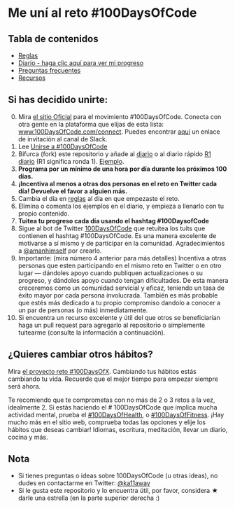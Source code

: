 # Me uní al reto #100DaysOfCode

## Tabla de contenidos

* [Reglas](reglas.md)
* [Diario - haga clic aquí para ver mi progreso](diario.md)
* [Preguntas frecuentes](preguntas_frecuentes.md)
* [Recursos](recursos.md)

## Si has decidido unirte:

0.  Mira [el sitio Oficial](http://100daysofcode.com/) para el movimiento #100DaysOfCode. Conecta con otra gente en la plataforma que elijas de esta lista: www.100DaysOfCode.com/connect. Puedes encontrar [aquí](https://join.slack.com/t/100xcode/shared_invite/enQtMzA2NzUyODY4MTgyLWM2NzMzYzBmZTcwOTk0MzM2YTI5OWQzM2M3ZTVjZTUyMTE0NDk3ZjdiZmExNGU5Mjg3ODgzZTQxODI3YTNjZjA) un enlace de invitación al canal de Slack.
1.  Lee [Unirse a #100DaysOfCode](https://medium.freecodecamp.com/join-the-100daysofcode-556ddb4579e4)
1.  Bifurca (fork) este repositorio y añade al [diario](diario.md) o al diario rápido [R1 diario](r1-diario.md) (R1 significa ronda 1). [Ejemplo](https://github.com/Kallaway/100-days-kallaway-log).
1.  **Programa por un mínimo de una hora por día durante los próximos 100 días.**
1.  **¡Incentiva al menos a otras dos personas en el reto en Twitter cada día! Devuelve el favor a alguien más.**
1.  Cambia el día en [reglas](reglas.md) al día en que empezaste el reto.
1.  Elimina o comenta los ejemplos en el diario, y empieza a llenarlo con tu propio contenido.
1.  **Tuitea tu progreso cada día usando el hashtag #100DaysofCode**
1.  Sigue al bot de Twitter [100DaysOfCode](https://twitter.com/_100DaysOfCode) que retuitea los tuits que contienen el hashtag #100DaysOfCode. Es una manera excelente de motivarse a sí mismo y de participar en la comunidad. Agradecimientos a [@amanhimself](https://twitter.com/amanhimself) por crearlo.
1.  Importante: (mira número 4 anterior para más detalles) Incentiva a otras personas que esten participando en el mismo reto en Twitter o en otro lugar — dándoles apoyo cuando publiquen actualizaciones o su progreso, y dándoles apoyo cuando tengan dificultades. De esta manera creceremos como un comunidad servicial y eficaz, teniendo un tasa de éxito mayor por cada persona involucrada. También es más probable que estés más dedicado a tu propio compromiso dandolo a conocer a un par de personas (o más) inmediatamente.
1.  Si encuentra un recurso excelente y útil del que otros se beneficiarían haga un pull request para agregarlo al repositorio o simplemente tuitearme (consulte la información a continuación).

## ¿Quieres cambiar otros hábitos?

Mira [el proyecto reto #100DaysOfX](http://100daysofx.com/). Cambiando tus hábitos estás cambiando tu vida. Recuerde que el mejor tiempo para empezar siempre será ahora.

Te recomiendo que te comprometas con no más de 2 o 3 retos a la vez, idealmente 2. Si estás haciendo el # 100DaysOfCode que implica mucha actividad mental, prueba el [#100DaysOfHealth](http://100daysofx.com/where-x-is/health/), o [#100DaysOfFitness](http://100daysofx.com/challenges/). ¡Hay mucho más en el sitio web, comprueba todas las opciones y elije los hábitos que deseas cambiar! Idiomas, escritura, meditación, llevar un diario, cocina y más.

## Nota

* Si tienes preguntas o ideas sobre 100DaysOfCode (u otras ideas), no dudes en contactarme en Twitter: [@ka11away](https://twitter.com/ka11away)
* Si le gusta este repositorio y lo encuentra útil, por favor, considera &#9733; darle una estrella (en la parte superior derecha :)
